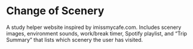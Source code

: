 # Change of Scenery
A study helper website inspired by imissmycafe.com. Includes scenery images, environment sounds, work/break timer, Spotify playlist, and “Trip Summary” that lists which scenery the user has visited. 
